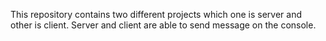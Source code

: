 This repository contains two different projects which one is server and other is client. Server and client are able to send message on the console.

